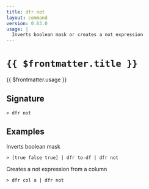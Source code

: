 ```yaml
---
title: dfr not
layout: command
version: 0.63.0
usage: |
  Inverts boolean mask or creates a not expression
---
```


# `{{ $frontmatter.title }}`

<div style='white-space: pre-wrap;'>{{ $frontmatter.usage }}</div>

## Signature

```> dfr not ```

## Examples

Inverts boolean mask
```shell
> [true false true] | dfr to-df | dfr not
```

Creates a not expression from a column
```shell
> dfr col a | dfr not
```
